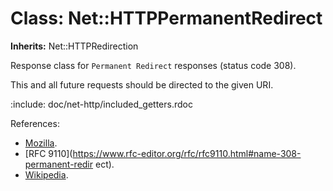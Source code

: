 # Class: Net::HTTPPermanentRedirect
**Inherits:** Net::HTTPRedirection
    

Response class for `Permanent Redirect` responses (status code 308).

This and all future requests should be directed to the given URI.

:include: doc/net-http/included_getters.rdoc

References:

*   [Mozilla](https://developer.mozilla.org/en-US/docs/Web/HTTP/Status/308).
*   [RFC
    9110](https://www.rfc-editor.org/rfc/rfc9110.html#name-308-permanent-redir
    ect).
*   [Wikipedia](https://en.wikipedia.org/wiki/List_of_HTTP_status_codes#308).



